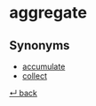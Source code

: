 aggregate
=========

Synonyms
--------

  - [accumulate](./accumulate.md)
  - [collect](./collect.md)

[↵ back](README.md)